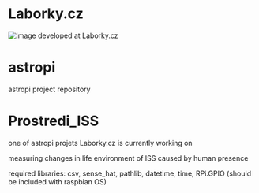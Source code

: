 # Laborky.cz
![image](https://user-images.githubusercontent.com/98588523/152417709-2008e586-28c6-4f2a-9e84-af8307ac01b9.png)
developed at Laborky.cz

# astropi
astropi project repository

# Prostredi_ISS
one of astropi projets Laborky.cz is currently working on

measuring changes in life environment of ISS caused by human presence

required libraries: csv, sense_hat, pathlib, datetime, time, RPi.GPIO
(should be included with raspbian OS)
